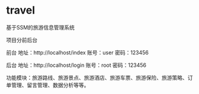 # travel
基于SSM的旅游信息管理系统

项目分前后台

前台
地址：http://localhost/index
账号：user  密码：123456

后台
地址：http://localhost/login
账号：root  密码：123456

功能模块：旅游路线、旅游景点、旅游酒店、旅游车票、旅游保险、旅游策略、订单管理、留言管理、数据分析等等。